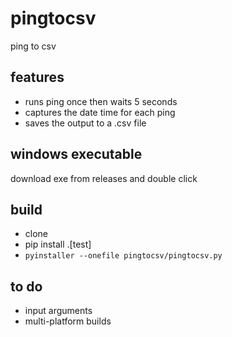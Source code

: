 # pingtocsv
ping to csv

## features
* runs ping once then waits 5 seconds
* captures the date time for each ping
* saves the output to a .csv file

## windows executable
download exe from releases and double click

## build
* clone
* pip install .[test]
* `pyinstaller --onefile pingtocsv/pingtocsv.py` 

## to do
* input arguments
* multi-platform builds